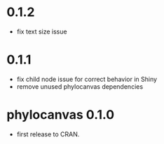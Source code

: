 # 0.1.2

* fix text size issue

# 0.1.1

* fix child node issue for correct behavior in Shiny
* remove unused phylocanvas dependencies

# phylocanvas 0.1.0

* first release to CRAN. 



